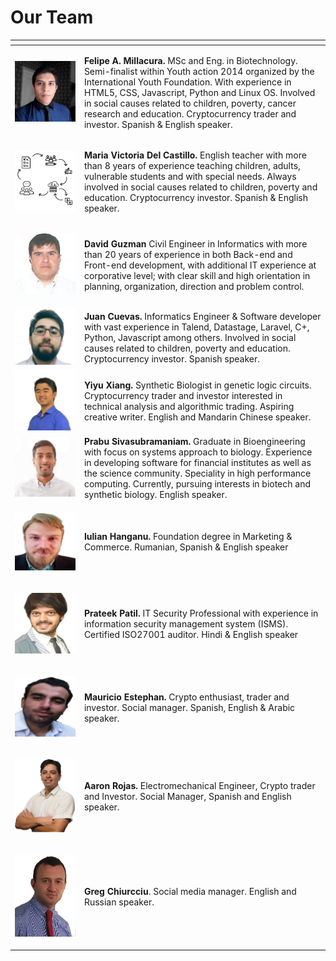 # Our Team

<table>
  <thead>
    <tr>
      <th style="text-align:left"></th>
      <th style="text-align:left"><b></b>
      </th>
    </tr>
  </thead>
  <tbody>
    <tr>
      <td style="text-align:left">
        <p></p>
        <p>
          <img src="../.gitbook/assets/image (24).png" alt/>
        </p>
        <p></p>
      </td>
      <td style="text-align:left">
        <p><b>Felipe A. Millacura.</b> MSc and Eng. in Biotechnology. Semi-finalist
          within Youth action 2014 organized by the International Youth Foundation.
          With experience in HTML5, CSS, Javascript, Python and Linux OS. Involved
          in social causes related to children, poverty, cancer research and education.
          Cryptocurrency trader and investor. Spanish & English speaker.</p>
        <p></p>
      </td>
    </tr>
    <tr>
      <td style="text-align:left">
        <p></p>
        <p>
          <img src="../.gitbook/assets/image (1).png" alt/>
        </p>
        <p></p>
      </td>
      <td style="text-align:left"><b>Maria Victoria Del Castillo.</b> English teacher with more than 8 years
        of experience teaching children, adults, vulnerable students and with special
        needs. Always involved in social causes related to children, poverty and
        education. Cryptocurrency investor. Spanish & English speaker.</td>
    </tr>
    <tr>
      <td style="text-align:left">
        <p></p>
        <p>
          <img src="../.gitbook/assets/image (13).png" alt/>
        </p>
      </td>
      <td style="text-align:left"><b>David Guzman </b>Civil Engineer in Informatics with more than 20 years
        of experience in both Back-end and Front-end development, with additional
        IT experience at corporative level; with clear skill and high orientation
        in planning, organization, direction and problem control.</td>
    </tr>
    <tr type="hidden">
      <td style="text-align:left">
        <img src="../.gitbook/assets/image (5).png" alt/>
      </td>
      <td style="text-align:left"><b>Juan Cuevas.</b> Informatics Engineer & Software developer with vast
        experience in Talend, Datastage, Laravel, C+, Python, Javascript among
        others. Involved in social causes related to children, poverty and education.
        Cryptocurrency investor. Spanish speaker.</td>
    </tr>
    <tr>
      <td style="text-align:left">
        <img src="../.gitbook/assets/image (23).png" alt/>
      </td>
      <td style="text-align:left"><b>Yiyu Xiang.</b> Synthetic Biologist in genetic logic circuits. Cryptocurrency
        trader and investor interested in technical analysis and algorithmic trading.
        Aspiring creative writer. English and Mandarin Chinese speaker.</td>
    </tr>
    <tr type="hidden">
      <td style="text-align:left">
        <img src="../.gitbook/assets/image (16).png" alt/>
      </td>
      <td style="text-align:left"><b>Prabu Sivasubramaniam.</b> Graduate in Bioengineering with focus on
        systems approach to biology. Experience in developing software for financial
        institutes as well as the science community. Speciality in high performance
        computing. Currently, pursuing interests in biotech and synthetic biology.
        English speaker.</td>
    </tr>
    <tr>
      <td style="text-align:left">
        <p></p>
        <p>
          <img src="../.gitbook/assets/image (17).png" alt/>
        </p>
      </td>
      <td style="text-align:left"><b>Iulian Hanganu.</b> Foundation degree in Marketing & Commerce. Rumanian,
        Spanish & English speaker</td>
    </tr>
    <tr>
      <td style="text-align:left">
        <p></p>
        <p>
          <img src="../.gitbook/assets/image.png" alt/>
        </p>
      </td>
      <td style="text-align:left"><b>Prateek Patil.</b> IT Security Professional with experience in information
        security management system (ISMS). Certified ISO27001 auditor. Hindi &
        English speaker</td>
    </tr>
    <tr>
      <td style="text-align:left">
        <p></p>
        <p>
          <img src="../.gitbook/assets/image (4).png" alt/>
        </p>
      </td>
      <td style="text-align:left"><b>Mauricio Estephan.</b> Crypto enthusiast, trader and investor. Social
        manager. Spanish, English & Arabic speaker.</td>
    </tr>
    <tr>
      <td style="text-align:left">
        <p></p>
        <p>
          <img src="../.gitbook/assets/image (19).png" alt/>
        </p>
      </td>
      <td style="text-align:left"><b>Aaron Rojas. </b>Electromechanical Engineer, Crypto trader and
        Investor. Social Manager, Spanish and English speaker.</td>
    </tr>
    <tr>
      <td style="text-align:left">
        <p></p>
        <p>
          <img src="../.gitbook/assets/image (2).png" alt/>
        </p>
      </td>
      <td style="text-align:left"><b>Greg Chiurcciu</b>. Social media manager. English and Russian speaker.</td>
    </tr>
  </tbody>
</table>
